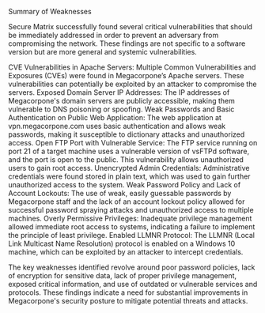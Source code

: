 Summary of Weaknesses

Secure Matrix successfully found several critical vulnerabilities that should be immediately addressed in order to prevent an adversary from compromising the network. These findings are not specific to a software version but are more general and systemic vulnerabilities.

CVE Vulnerabilities in Apache Servers: Multiple Common Vulnerabilities and Exposures (CVEs) were found in Megacorpone’s Apache servers. These vulnerabilities can potentially be exploited by an attacker to compromise the servers.
Exposed Domain Server IP Addresses: The IP addresses of Megacorpone's domain servers are publicly accessible, making them vulnerable to DNS poisoning or spoofing.
Weak Passwords and Basic Authentication on Public Web Application: The web application at vpn.megacorpone.com uses basic authentication and allows weak passwords, making it susceptible to dictionary attacks and unauthorized access.
Open FTP Port with Vulnerable Service: The FTP service running on port 21 of a target machine uses a vulnerable version of vsFTPd software, and the port is open to the public. This vulnerability allows unauthorized users to gain root access.
Unencrypted Admin Credentials: Administrative credentials were found stored in plain text, which was used to gain further unauthorized access to the system.
Weak Password Policy and Lack of Account Lockouts: The use of weak, easily guessable passwords by Megacorpone staff and the lack of an account lockout policy allowed for successful password spraying attacks and unauthorized access to multiple machines.
Overly Permissive Privileges: Inadequate privilege management allowed immediate root access to systems, indicating a failure to implement the principle of least privilege.
Enabled LLMNR Protocol: The LLMNR (Local Link Multicast Name Resolution) protocol is enabled on a Windows 10 machine, which can be exploited by an attacker to intercept credentials.

The key weaknesses identified revolve around poor password policies, lack of encryption for sensitive data, lack of proper privilege management, exposed critical information, and use of outdated or vulnerable services and protocols. These findings indicate a need for substantial improvements in Megacorpone's security posture to mitigate potential threats and attacks.
